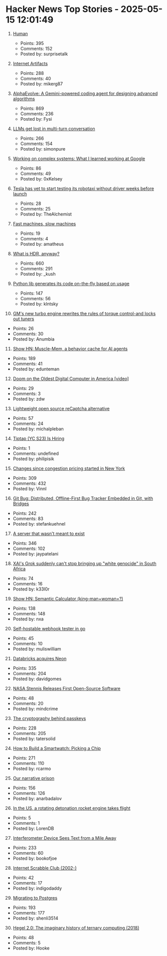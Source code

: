 # Hacker News Top Stories - 2025-05-15 12:01:49

1. [Human](https://quarter--mile.com/Human)
   - Points: 395
   - Comments: 152
   - Posted by: surprisetalk

2. [Internet Artifacts](https://neal.fun/internet-artifacts/)
   - Points: 288
   - Comments: 40
   - Posted by: mikerg87

3. [AlphaEvolve: A Gemini-powered coding agent for designing advanced algorithms](https://deepmind.google/discover/blog/alphaevolve-a-gemini-powered-coding-agent-for-designing-advanced-algorithms/)
   - Points: 869
   - Comments: 236
   - Posted by: Fysi

4. [LLMs get lost in multi-turn conversation](https://arxiv.org/abs/2505.06120)
   - Points: 266
   - Comments: 154
   - Posted by: simonpure

5. [Working on complex systems: What I learned working at Google](https://www.thecoder.cafe/p/complex-systems)
   - Points: 86
   - Comments: 49
   - Posted by: 0xKelsey

6. [Tesla has yet to start testing its robotaxi without driver weeks before launch](https://electrek.co/2025/05/14/tesla-yet-start-testing-robotaxi-service-without-driver-weeks-before-launch/)
   - Points: 28
   - Comments: 25
   - Posted by: TheAlchemist

7. [Fast machines, slow machines](https://jmmv.dev/2023/06/fast-machines-slow-machines.html)
   - Points: 19
   - Comments: 4
   - Posted by: amatheus

8. [What is HDR, anyway?](https://www.lux.camera/what-is-hdr/)
   - Points: 660
   - Comments: 291
   - Posted by: _kush

9. [Python lib generates its code on-the-fly based on usage](https://github.com/cofob/autogenlib)
   - Points: 147
   - Comments: 56
   - Posted by: klntsky

10. [GM's new turbo engine rewrites the rules of torque control-and locks out tuners](https://www.carsandhorsepower.com/featured/gm-s-new-turbo-engine-patent-could-rewrite-the-rules-of-torque-control-and-lock-out-tuners-for-good)
   - Points: 26
   - Comments: 30
   - Posted by: Anumbia

11. [Show HN: Muscle-Mem, a behavior cache for AI agents](https://github.com/pig-dot-dev/muscle-mem)
   - Points: 189
   - Comments: 41
   - Posted by: edunteman

12. [Doom on the Oldest Digital Computer in America [video]](https://www.youtube.com/watch?v=no0CkQk7id0)
   - Points: 29
   - Comments: 3
   - Posted by: zdw

13. [Lightweight open source reCaptcha alternative](https://github.com/altcha-org/altcha)
   - Points: 57
   - Comments: 24
   - Posted by: michalpleban

14. [Tiptap (YC S23) Is Hiring](https://www.ycombinator.com/companies/tiptap/jobs/1S8DTcM-growth-manager)
   - Points: 1
   - Comments: undefined
   - Posted by: philipisik

15. [Changes since congestion pricing started in New York](https://www.nytimes.com/interactive/2025/05/11/upshot/congestion-pricing.html)
   - Points: 309
   - Comments: 432
   - Posted by: Vinnl

16. [Git Bug: Distributed, Offline-First Bug Tracker Embedded in Git, with Bridges](https://github.com/git-bug/git-bug)
   - Points: 242
   - Comments: 83
   - Posted by: stefankuehnel

17. [A server that wasn't meant to exist](https://it-notes.dragas.net/2025/05/13/the_server_that_wasnt_meant_to_exist/)
   - Points: 346
   - Comments: 102
   - Posted by: jaypatelani

18. [XAI's Grok suddenly can't stop bringing up "white genocide" in South Africa](https://arstechnica.com/ai/2025/05/xais-grok-suddenly-cant-stop-bringing-up-white-genocide-in-south-africa/)
   - Points: 74
   - Comments: 16
   - Posted by: k33l0r

19. [Show HN: Semantic Calculator (king-man+woman=?)](https://calc.datova.ai)
   - Points: 138
   - Comments: 148
   - Posted by: nxa

20. [Self-hostable webhook tester in go](https://testwebhook.xyz)
   - Points: 45
   - Comments: 10
   - Posted by: muliswilliam

21. [Databricks acquires Neon](https://www.databricks.com/blog/databricks-neon)
   - Points: 335
   - Comments: 204
   - Posted by: davidgomes

22. [NASA Stennis Releases First Open-Source Software](https://www.nasa.gov/centers-and-facilities/stennis/stennis-first-open-source-software/)
   - Points: 48
   - Comments: 20
   - Posted by: mindcrime

23. [The cryptography behind passkeys](https://blog.trailofbits.com/2025/05/14/the-cryptography-behind-passkeys/)
   - Points: 228
   - Comments: 205
   - Posted by: tatersolid

24. [How to Build a Smartwatch: Picking a Chip](https://ericmigi.com/blog/how-to-build-a-smartwatch-picking-a-chip/)
   - Points: 271
   - Comments: 110
   - Posted by: rcarmo

25. [Our narrative prison](https://aeon.co/essays/why-does-every-film-and-tv-series-seem-to-have-the-same-plot)
   - Points: 156
   - Comments: 126
   - Posted by: anarbadalov

26. [In the US, a rotating detonation rocket engine takes flight](https://arstechnica.com/space/2025/05/venus-aerospace-flies-its-rotating-detonation-rocket-engine-for-the-first-time/)
   - Points: 5
   - Comments: 1
   - Posted by: LorenDB

27. [Interferometer Device Sees Text from a Mile Away](https://physics.aps.org/articles/v18/99)
   - Points: 233
   - Comments: 60
   - Posted by: bookofjoe

28. [Internet Scrabble Club (2002-)](https://isc.ro/)
   - Points: 42
   - Comments: 17
   - Posted by: indigodaddy

29. [Migrating to Postgres](https://engineering.usemotion.com/migrating-to-postgres-3c93dff9c65d)
   - Points: 193
   - Comments: 177
   - Posted by: shenli3514

30. [Hegel 2.0: The imaginary history of ternary computing (2018)](https://www.cabinetmagazine.org/issues/65/weatherby.php)
   - Points: 48
   - Comments: 5
   - Posted by: Hooke


